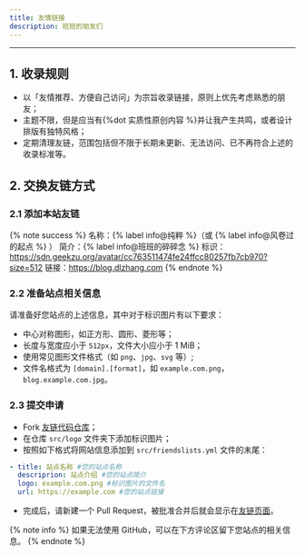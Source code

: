 ```yaml
---
title: 友情链接
description: 班班的朋友们
---
```


<div id="friends" class="link-grid mygrid"></div>

* * *

## 1. 收录规则

- 以「友情推荐、方便自己访问」为宗旨收录链接，原则上优先考虑熟悉的朋友；
- 主题不限，但是应当有{%dot 实质性原创内容 %}并让我产生共鸣，或者设计排版有独特风格；
- 定期清理友链，范围包括但不限于长期未更新、无法访问、已不再符合上述的收录标准等。

## 2. 交换友链方式

### 2.1 添加本站友链

{% note success %}
名称：{% label info@纯粹 %}（或 {% label info@风卷过的起点 %} ）
简介：{% label info@班班的碎碎念 %}
标识：https://sdn.geekzu.org/avatar/cc763511474fe24ffcc80257fb7cb970?size=512
链接：https://blog.dlzhang.com
{% endnote %}

### 2.2 准备站点相关信息

请准备好您站点的上述信息，其中对于标识图片有以下要求：

- 中心对称图形，如正方形、圆形、菱形等；
- 长度与宽度应小于 `512px`，文件大小应小于 1 MiB；
- 使用常见图形文件格式（如 `png`、`jpg`、`svg` 等）;
- 文件名格式为 `[domain].[format]`，如 `example.com.png`，`blog.example.com.jpg`。

### 2.3 提交申请

- Fork [<i class="fab fa-fw fa-github"></i>友链代码仓库](https://github.com/leirock/friends)；
- 在仓库 `src/logo` 文件夹下添加标识图片；
- 按照如下格式将网站信息添加到 `src/friendslists.yml` 文件的末尾：
```yaml
- title: 站点名称 #您的站点名称
  descriprion: 站点介绍 #您的站点简介
  logo: example.com.png #标识图片的文件名
  url: https://example.com #您的站点链接
```
- 完成后，请新建一个 Pull Request，被批准合并后就会显示在[友链页面](/friends/)。

{% note info %}
如果无法使用 GitHub，可以在下方评论区留下您站点的相关信息。
{% endnote %}